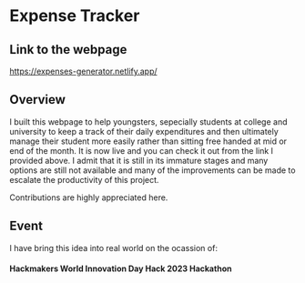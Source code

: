 # Expense Tracker
## Link to the webpage
  https://expenses-generator.netlify.app/
## Overview
I built this webpage to help youngsters, sepecially students at college and university to keep a track of their daily expenditures and then ultimately manage their student more easily rather than sitting free handed at mid or end of the month. It is now live and you can check it out from the link I provided above. I admit that it is still in its immature stages and many  options are still not available and many of the improvements can be made to escalate the productivity of this project.

Contributions are highly appreciated here.

## Event
I have bring this idea into real world on the ocassion of:
#### Hackmakers World Innovation Day Hack 2023 Hackathon

